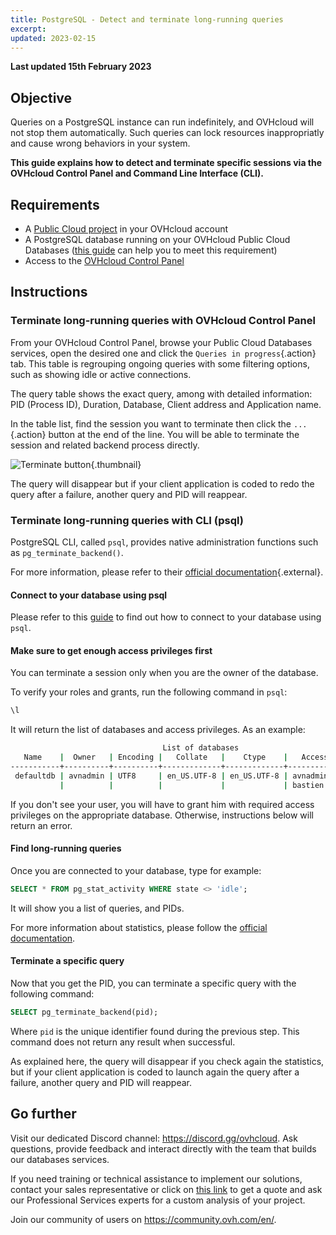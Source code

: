 ```yaml
---
title: PostgreSQL - Detect and terminate long-running queries
excerpt:
updated: 2023-02-15
---
```


**Last updated 15th February 2023**

## Objective

Queries on a PostgreSQL instance can run indefinitely, and OVHcloud will not stop them automatically. Such queries can lock resources inappropriatly and cause wrong behaviors in your system.

**This guide explains how to detect and terminate specific sessions via the OVHcloud Control Panel and Command Line Interface (CLI).**

## Requirements

- A [Public Cloud project](https://www.ovhcloud.com/en/public-cloud/) in your OVHcloud account
- A PostgreSQL database running on your OVHcloud Public Cloud Databases ([this guide](/pages/platform/databases/databases_01_order_control_panel) can help you to meet this requirement)
- Access to the [OVHcloud Control Panel](https://ca.ovh.com/auth/?action=gotomanager&from=https://www.ovh.com/world/&ovhSubsidiary=we)

## Instructions

### Terminate long-running queries with OVHcloud Control Panel

From your OVHcloud Control Panel, browse your Public Cloud Databases services, open the desired one and click the `Queries in progress`{.action} tab.
This table is regrouping ongoing queries with some filtering options, such as showing idle or active connections.

The query table shows the exact query, among with detailed information: PID (Process ID), Duration, Database, Client address and Application name.

In the table list, find the session you want to terminate then click the `...`{.action} button at the end of the line. You will be able to terminate the session and related backend process directly.

![Terminate button](images/postgresql-11-terminate.png){.thumbnail}

The query will disappear but if your client application is coded to redo the query after a failure, another query and PID will reappear.

### Terminate long-running queries with CLI (psql)

PostgreSQL CLI, called `psql`, provides native administration functions such as `pg_terminate_backend()`.

For more information, please refer to their [official documentation](https://www.postgresql.org/docs/current/functions-admin.html){.external}.

#### Connect to your database using psql

Please refer to this [guide](/pages/platform/databases/postgresql_03_connect_cli) to find out how to connect to your database using `psql`.

#### Make sure to get enough access privileges first

You can terminate a session only when you are the owner of the database.

To verify your roles and grants, run the following command in `psql`:

```sql
\l
```

It will return the list of databases and access privileges. As an example:

```bash
                                  List of databases
   Name    |  Owner   | Encoding |   Collate   |    Ctype    |   Access privileges   
-----------+----------+----------+-------------+-------------+-----------------------
 defaultdb | avnadmin | UTF8     | en_US.UTF-8 | en_US.UTF-8 | avnadmin
           |          |          |             |             | bastien
```

If you don't see your user, you will have to grant him with required access privileges on the appropriate database.
Otherwise, instructions below will return an error.

#### Find long-running queries

Once you are connected to your database, type for example:

```sql
SELECT * FROM pg_stat_activity WHERE state <> 'idle';
```

It will show you a list of queries, and PIDs.

For more information about statistics, please follow the [official documentation](https://www.postgresql.org/docs/current/monitoring-stats.html).

#### Terminate a specific query

Now that you get the PID, you can terminate a specific query with the following command:

```sql
SELECT pg_terminate_backend(pid);
```

Where `pid` is the unique identifier found during the previous step.
This command does not return any result when successful.

As explained here, the query will disappear if you check again the statistics, but if your client application is coded to launch again the query after a failure, another query and PID will reappear.

## Go further

Visit our dedicated Discord channel: <https://discord.gg/ovhcloud>. Ask questions, provide feedback and interact directly with the team that builds our databases services.

If you need training or technical assistance to implement our solutions, contact your sales representative or click on [this link](https://www.ovhcloud.com/en/professional-services/) to get a quote and ask our Professional Services experts for a custom analysis of your project.

Join our community of users on <https://community.ovh.com/en/>.
